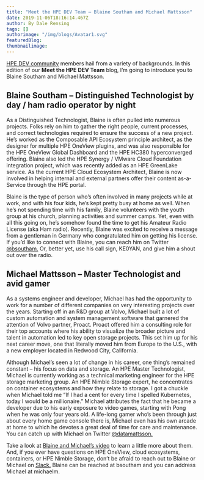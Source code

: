 ```yaml
---
title: "Meet the HPE DEV Team – Blaine Southam and Michael Mattsson"
date: 2019-11-06T18:16:14.467Z
author: By Dale Rensing 
tags: []
authorimage: "/img/blogs/Avatar1.svg"
featuredBlog:
thumbnailimage:
---
```

[HPE DEV community](https://developer.hpe.com/community) members hail from a variety of backgrounds. In this edition of our __Meet the HPE DEV Team__ blog, I’m going to introduce you to 
Blaine Southam and Michael Mattsson. 

## Blaine Southam – Distinguished Technologist by day / ham radio operator by night

As a Distinguished Technologist, Blaine is often pulled into numerous projects. Folks rely on him to gather the right people, current processes, and correct technologies required to ensure the success of a new project. He’s worked as the Composable API Ecosystem principle architect, as the designer for multiple HPE OneView plugins, and was also responsible for the HPE OneView Global Dashboard and the HPE HC380 hyperconverged offering. Blaine also led the HPE Synergy / VMware Cloud Foundation integration project, which was recently added as an HPE GreenLake service. As the current HPE Cloud Ecosystem Architect, Blaine is now involved in helping internal and external partners offer their content as-a-Service through the HPE portal.

Blaine is the type of person who’s often involved in many projects while at work, and with his four kids, he’s kept pretty busy at home as well. When he’s not spending time with his family, Blaine volunteers with the youth group at his church, planning activities and summer camps. Yet, even with all this going on, he’s somehow found the time to get his Amateur Radio License (aka Ham radio). Recently, Blaine was excited to receive a message from a gentleman in Germany who congratulated him on getting his license. If you’d like to connect with Blaine, you can reach him on Twitter [@bsoutham.](https://twitter.com/bsoutham) Or, better yet, use his call sign, KE0YAN, and give him a shout out over the radio. 

## Michael Mattsson – Master Technologist and avid gamer

As a systems engineer and developer, Michael has had the opportunity to work for a number of different companies on very interesting projects over the years. Starting off in an R&D group at Volvo, Michael built a lot of custom automation and system management software that garnered the attention of Volvo partner, Proact. Proact offered him a consulting role for their top accounts where his ability to visualize the broader picture and talent in automation led to key open storage projects. This set him up for his next career move, one that literally moved him from Europe to the U.S., with a new employer located in Redwood City, California.

Although Michael’s seen a lot of change in his career, one thing’s remained constant – his focus on data and storage. An HPE Master Technologist, Michael is currently working as a technical marketing engineer for the HPE storage marketing group. An HPE Nimble Storage expert, he concentrates on container ecosystems and how they relate to storage. I got a chuckle when Michael told me “If I had a cent for every time I spelled Kubernetes, today I would be a millionaire.” Michael attributes the fact that he became a developer due to his early exposure to video games, starting with Pong when he was only four years old. A life-long gamer who’s been through just about every home game console there is, Michael even has his own arcade at home to which he devotes a great deal of time for care and maintenance. You can catch up with Michael on Twitter [@datamattsson.](https://twitter.com/datamattsson)

Take a look at [Blaine and Michael’s video](https://www.youtube.com/watch?v=hfY6Ko02yiU&feature=youtu.be) to learn a little more about them. And, if you ever have questions on HPE OneView, cloud ecosystems, containers, or HPE Nimble Storage, don’t be afraid to reach out to Blaine or Michael on [Slack.](https://slack.hpedev.io/) Blaine can be reached at bsoutham and you can address Michael at michaelm.
